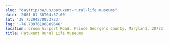 ```yaml
---
slug: "daytrip/na/us/patuxent-rural-life-museums"
date: '2001-01-30T04:37:00'
lat: '38.75294270053723'
lng: '-76.70976106889646'
location: Croom Airport Road, Prince George's County, Maryland, 20772, United States
title: Patuxent Rural Life Museums
---
```



